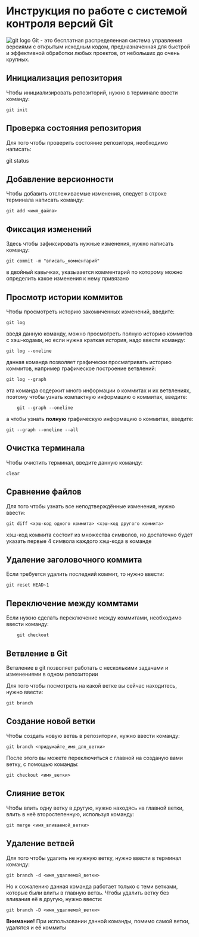 # Инструкция по работе с системой контроля версий Git
![git logo](Git.jpg)
Git - это бесплатная распределенная система управления версиями с открытым исходным кодом, предназначенная для быстрой и эффективной обработки любых проектов, от небольших до очень крупных.


## Инициализация репозитория 

Чтобы инициализировать репозиторий, нужно в терминале ввести команду:

    git init 

## Проверка состояния репозитория
Для того чтобы проверить состояние репозиторя, необходимо написать:

   git status

## Добавление версионности 
Чтобы добавить отслеживаемые изменения, следует в строке терминала написать команду:

    git add <имя_файла>

## Фиксация изменений 
Здесь чтобы зафиксировать нужные изменения, нужно написать команду:

    git commit -m "вписать_комментарий"

в двойный кавычках, указыаается комментарий по которому можно определить какое изменения к нему привязано


## Просмотр истории коммитов

Чтобы просмотреть историю закомиченных изменений, введите:

    git log

введя данную команду, можно просмотреть полную историю коммитов с хэш-кодами, но если нужна краткая история, надо ввести команду:

    git log --oneline

данная команда позволяет графически просматривать историю коммитов, например графическое построение ветвлений:

    git log --graph

эта команда содержит много информации о коммитах и их ветвлениях, поэтому чтобы узнать компактную информацию о коммитах, введите:

        git --graph --oneline

а чтобы узнать **полную** графическую информацию о коммитах, введите:

    git --graph --oneline --all


## Очистка терминала 
Чтобы очистить терминал, введите данную команду:

    clear

## Сравнение файлов
Для того чтобы узнать все неподтверждённые изменения, нужно ввести:

    git diff <хэш-код одного коммита> <хэш-код другого коммита>
хэш-код коммита состоит из множества символов, но достаточно будет указать первые 4 символа каждого хэш-кода в команде


## Удаление заголовочного коммита
Если требуется удалить последний коммит, то нужно ввести:

    git reset HEAD~1

## Переключение между коммтами
Если нужно сделать переключение между коммитами, необходимо ввести команду:
    
        git checkout

## Ветвление в Git 

Ветвление в git позволяет работать с несколькими задачами и изменениями в одном репозитории

Для того чтобы посмотреть на какой ветке вы сейчас находитесь, нужно ввести:

    git branch

## Создание новой ветки 

Чтобы создать новую ветвь в репозитории, нужно ввести команду:

    git branch <придумайте_имя_для_ветки>

После этого вы можете переключиться с главной на созданую вами ветку, с помощью команды:

    git checkout <имя_ветки>

## Слияние веток 

Чтобы влить одну ветку в другую, нужно находясь на главной ветки, влить в неё второстепенную, используя команду:

    git merge <имя_вливаемой_ветки>

## Удаление ветвей

Для того чтобы удалить не нужную ветку, нужно ввести в терминал команду:

    git branch -d <имя_удаляемой_ветки>
    
Но к сожалению данная команда работает только с теми ветками, которые были влиты в главную ветвь. Чтобы удалить ветку без вливания её в другую, нужно ввести:

    git branch -D <имя_удаляемой_ветки>

**Внимание!** При использовании данной команды, помимо самой ветки, удалятся и её коммиты





